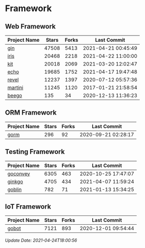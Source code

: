 # Framework

## Web Framework
| Project Name | Stars | Forks | Last Commit |
| ------------ | ----- | ----- | ----------- |
| [gin](https://github.com/gin-gonic/gin) | 47508 | 5413 | 2021-04-21 00:45:49 |
| [iris](https://github.com/kataras/iris) | 20468 | 2218 | 2021-04-22 11:00:00 |
| [kit](https://github.com/go-kit/kit) | 20018 | 2069 | 2021-03-20 12:02:47 |
| [echo](https://github.com/labstack/echo) | 19685 | 1752 | 2021-04-17 19:47:48 |
| [revel](https://github.com/revel/revel) | 12237 | 1397 | 2020-07-12 05:57:36 |
| [martini](https://github.com/go-martini/martini) | 11245 | 1120 | 2017-01-21 21:58:54 |
| [beego](https://github.com/astaxie/beego) | 135 | 34 | 2020-12-13 11:36:23 |

## ORM Framework
| Project Name | Stars | Forks | Last Commit |
| ------------ | ----- | ----- | ----------- |
| [gorm](https://github.com/jinzhu/gorm) | 296 | 92 | 2020-09-21 02:28:17 |

## Testing Framework
| Project Name | Stars | Forks | Last Commit |
| ------------ | ----- | ----- | ----------- |
| [goconvey](https://github.com/smartystreets/goconvey) | 6305 | 463 | 2020-10-25 17:47:07 |
| [ginkgo](https://github.com/onsi/ginkgo) | 4705 | 434 | 2021-04-07 11:59:24 |
| [goblin](https://github.com/franela/goblin) | 782 | 71 | 2021-01-13 15:34:25 |

## IoT Framework
| Project Name | Stars | Forks | Last Commit |
| ------------ | ----- | ----- | ----------- |
| [gobot](https://github.com/hybridgroup/gobot) | 7121 | 893 | 2020-12-01 09:54:44 |

*Update Date: 2021-04-24T18:00:56*